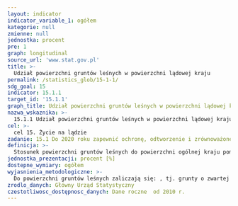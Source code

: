 ```yaml
---
layout: indicator
indicator_variable_1: ogółem
kategorie: null
zmienne: null
jednostka: procent
pre: 1
graph: longitudinal
source_url: 'www.stat.gov.pl'
title: >-
  Udział powierzchni gruntów leśnych w powierzchni lądowej kraju
permalink: /statistics_glob/15-1-1/
sdg_goal: 15
indicator: 15.1.1
target_id: '15.1.1'
graph_title: Udział powierzchni gruntów leśnych w powierzchni lądowej kraju
nazwa_wskaznika: >-
  15.1.1 Udział powierzchni gruntów leśnych w powierzchni lądowej kraju
cel: >-
  cel 15. Życie na lądzie
zadanie: 15.1 Do 2020 roku zapewnić ochronę, odtworzenie i zrównoważone użytkowanie lądowych i śródlądowych ekosystemów słodkiej wody oraz pozostałych ekosystemów, w szczególności lasów, terenów podmokłych i suchych oraz gór, zgodnie z międzynarodowymi zobowiązaniami
definicja: >-
  Stosunek powierzchni gruntów leśnych do powierzchni ogólnej kraju pomniejszonej o grunty pod wodami (ogółem morskie wody wewnętrzne, powierzchniowe wody płynące oraz stojące).
jednostka_prezentacji: procent [%]
dostepne_wymiary: ogółem
wyjasnienia_metodologiczne: >-
  Do powierzchni gruntów leśnych zaliczają się: , tj. grunty o zwartej powierzchni co najmniej 0,1 ha pokryte roślinnością leśną (powierzchnia zalesiona) lub przejściowo pozbawione roślinności leśnej (powierzchnia niezalesiona).Są to grunty przeznaczone do produkcji leśnej lub wchodzące w skład rezerwatów przyrody i parków narodowych albo wpisane do rejestrów zabytków. grunty związane z gospodarką leśną, związane z gospodarką leśną, zajęte pod wykorzystywane dla potrzeb gospodarki leśnej: budynki i budowle, urządzenia melioracji wodnych, linie podziału przestrzennego lasu, drogi leśne, tereny pod liniami energetycznymi, szkółki leśne, miejsca składowania drewna, parkingi leśne i urządzenia turystyczne.Powierzchnia zalesiona obejmuje grunty pokryte uprawami, młodnikami i starszymi drzewostanami oraz plantacjami: topoli, nasiennymi i drzew szybkorosnących.Powierzchnia niezalesiona obejmuje grunty: znajdujące się w produkcji ubocznej (tj. plantacje choinek, krzewów, poletka łowieckie na gruntach leśnych), przejściowo pozbawione drzewostanu i przewidywane do odnowienia w najbliższych latach (tj. zręby, halizny, płazowiny), przewidziane do objęcia ochroną prawną (np. zaliczane do lasów śródleśne „oczka”, nieużytkowane płaty roślinności – hale i połoniny), przeznaczone do wyłączenia z produkcji grunty leśne wylesione (np. zalewiska i zapadliska na obszarze szkód górniczych).
zrodlo_danych: Główny Urząd Statystyczny
czestotliwosc_dostępnosc_danych: Dane roczne  od 2010 r.
---
```


